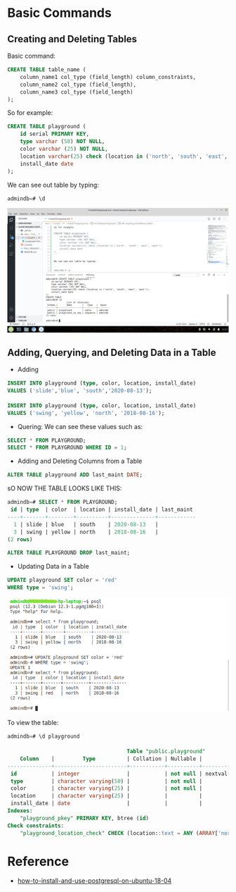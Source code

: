 # Basic Commands
## Creating and Deleting Tables
Basic command:
```sql
CREATE TABLE table_name (
    column_name1 col_type (field_length) column_constraints,
    column_name2 col_type (field_length),
    column_name3 col_type (field_length)
);
```
So for example:
```sql
CREATE TABLE playground (
    id serial PRIMARY KEY,
    type varchar (50) NOT NULL,
    color varchar (25) NOT NULL,
    location varchar(25) check (location in ('north', 'south', 'east', 'west')),
    install_date date
);
```

We can see out table by typing:

```sql
admindb=# \d
```
![create a table](create-a-table.png)

##  Adding, Querying, and Deleting Data in a Table
* Adding
```sql
INSERT INTO playground (type, color, location, install_date) 
VALUES ('slide','blue', 'south','2020-08-13');

INSERT INTO playground (type, color, location, install_date) 
VALUES ('swing', 'yellow', 'north', '2018-08-16');
```
* Quering:
We can see these values such as:
```sql
SELECT * FROM PLAYGROUND;
SELECT * FROM PLAYGROUND WHERE ID = 1;
```
* Adding and Deleting Columns from a Table
```sql
ALTER TABLE playground ADD last_maint DATE;
```
sO NOW THE TABLE LOOKS LIKE THIS:
```sql
admindb=# SELECT * FROM PLAYGROUND;
 id | type  | color  | location | install_date | last_maint 
----+-------+--------+----------+--------------+------------
  1 | slide | blue   | south    | 2020-08-13   | 
  3 | swing | yellow | north    | 2018-08-16   | 
(2 rows)
```

```sql
ALTER TABLE PLAYGROUND DROP last_maint;
```

* Updating Data in a Table
```sql
UPDATE playground SET color = 'red' 
WHERE type = 'swing';
```

![update a value](update-a-value.png)

To view the table:
```sql
admindb=# \d playground

                                      Table "public.playground"
    Column    |         Type          | Collation | Nullable |                Default                 
--------------+-----------------------+-----------+----------+----------------------------------------
 id           | integer               |           | not null | nextval('playground_id_seq'::regclass)
 type         | character varying(50) |           | not null | 
 color        | character varying(25) |           | not null | 
 location     | character varying(25) |           |          | 
 install_date | date                  |           |          | 
Indexes:
    "playground_pkey" PRIMARY KEY, btree (id)
Check constraints:
    "playground_location_check" CHECK (location::text = ANY (ARRAY['north'::character varying, 'south'::character varying, 'east'::character varying, 'west'::character varying]::text[]))

```

# Reference

* [how-to-install-and-use-postgresql-on-ubuntu-18-04](https://www.digitalocean.com/community/tutorials/how-to-install-and-use-postgresql-on-ubuntu-18-04)